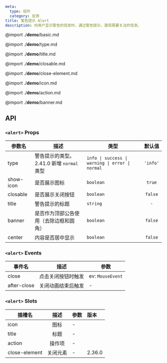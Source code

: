 ```yaml
meta:
  type: 组件
  category: 反馈
title: 警告提示 Alert
description: 向用户显示警告的信息时，通过警告提示，展现需要关注的信息。
```

@import ./__demo__/basic.md

@import ./__demo__/type.md

@import ./__demo__/title.md

@import ./__demo__/closable.md

@import ./__demo__/close-element.md

@import ./__demo__/icon.md

@import ./__demo__/action.md

@import ./__demo__/banner.md

## API


### `<alert>` Props

|参数名|描述|类型|默认值|
|---|---|---|:---:|
|type|警告提示的类型。2.41.0 新增 `normal` 类型|`info \| success \| warning \| error \| normal`|`'info'`|
|show-icon|是否展示图标|`boolean`|`true`|
|closable|是否展示关闭按钮|`boolean`|`false`|
|title|警告提示的标题|`string`|`-`|
|banner|是否作为顶部公告使用（去除边框和圆角）|`boolean`|`false`|
|center|内容是否居中显示|`boolean`|`false`|
### `<alert>` Events

|事件名|描述|参数|
|---|---|---|
|close|点击关闭按钮时触发|ev: `MouseEvent`|
|after-close|关闭动画结束后触发|-|
### `<alert>` Slots

|插槽名|描述|参数|版本|
|---|:---:|---|:---|
|icon|图标|-||
|title|标题|-||
|action|操作项|-||
|close-element|关闭元素|-|2.36.0|


